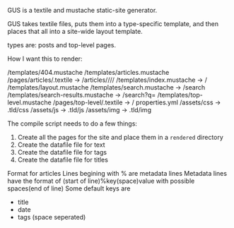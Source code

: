 GUS is a textile and mustache static-site generator.

GUS takes textile files, puts them into a type-specific template, and then places that all into a site-wide layout template.

types are: posts and top-level pages.

How I want this to render:

/templates/404.mustache
/templates/articles.mustache
  /pages/articles/<name>.textile -> /articles/<year>/<month>/<day>/<name>
/templates/index.mustache -> /
/templates/layout.mustache
/templates/search.mustache -> /search
/templates/search-results.mustache -> /search?q=<query>
/templates/top-level.mustache
  /pages/top-level/<name>.textile -> /<name>
properties.yml
/assets/css -> .tld/css
/assets/js -> .tld/js
/assets/img -> .tld/img

The compile script needs to do a few things:
1. Create all the pages for the site 
   and place them in a `rendered` directory
2. Create the datafile file for text
3. Create the datafile file for tags
4. Create the datafile file for titles

Format for articles
Lines begining with % are metadata lines
Metadata lines have the format of
(start of line)%key(space)value with possible spaces(end of line)
Some default keys are
 * title
 * date
 * tags (space seperated)
